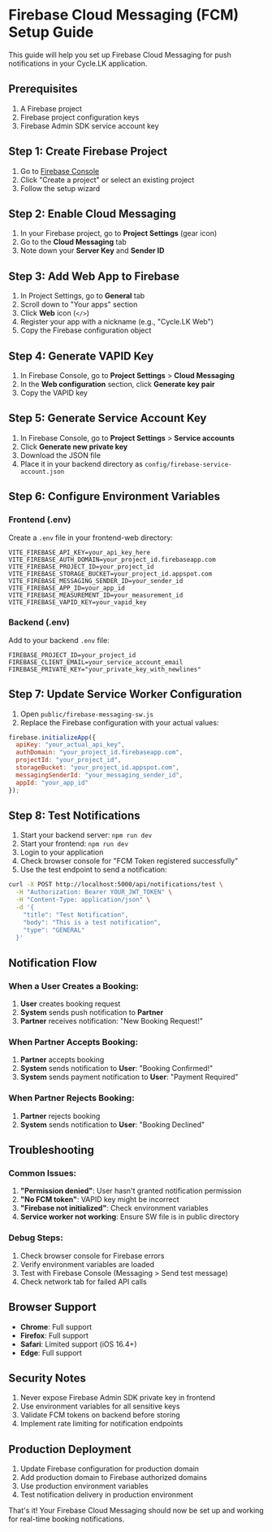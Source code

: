# Firebase Cloud Messaging (FCM) Setup Guide

This guide will help you set up Firebase Cloud Messaging for push notifications in your Cycle.LK application.

## Prerequisites

1. A Firebase project
2. Firebase project configuration keys
3. Firebase Admin SDK service account key

## Step 1: Create Firebase Project

1. Go to [Firebase Console](https://console.firebase.google.com/)
2. Click "Create a project" or select an existing project
3. Follow the setup wizard

## Step 2: Enable Cloud Messaging

1. In your Firebase project, go to **Project Settings** (gear icon)
2. Go to the **Cloud Messaging** tab
3. Note down your **Server Key** and **Sender ID**

## Step 3: Add Web App to Firebase

1. In Project Settings, go to **General** tab
2. Scroll down to "Your apps" section
3. Click **Web** icon (`</>`)
4. Register your app with a nickname (e.g., "Cycle.LK Web")
5. Copy the Firebase configuration object

## Step 4: Generate VAPID Key

1. In Firebase Console, go to **Project Settings** > **Cloud Messaging**
2. In the **Web configuration** section, click **Generate key pair**
3. Copy the VAPID key

## Step 5: Generate Service Account Key

1. In Firebase Console, go to **Project Settings** > **Service accounts**
2. Click **Generate new private key**
3. Download the JSON file
4. Place it in your backend directory as `config/firebase-service-account.json`

## Step 6: Configure Environment Variables

### Frontend (.env)

Create a `.env` file in your frontend-web directory:

```env
VITE_FIREBASE_API_KEY=your_api_key_here
VITE_FIREBASE_AUTH_DOMAIN=your_project_id.firebaseapp.com
VITE_FIREBASE_PROJECT_ID=your_project_id
VITE_FIREBASE_STORAGE_BUCKET=your_project_id.appspot.com
VITE_FIREBASE_MESSAGING_SENDER_ID=your_sender_id
VITE_FIREBASE_APP_ID=your_app_id
VITE_FIREBASE_MEASUREMENT_ID=your_measurement_id
VITE_FIREBASE_VAPID_KEY=your_vapid_key
```

### Backend (.env)

Add to your backend `.env` file:

```env
FIREBASE_PROJECT_ID=your_project_id
FIREBASE_CLIENT_EMAIL=your_service_account_email
FIREBASE_PRIVATE_KEY="your_private_key_with_newlines"
```

## Step 7: Update Service Worker Configuration

1. Open `public/firebase-messaging-sw.js`
2. Replace the Firebase configuration with your actual values:

```javascript
firebase.initializeApp({
  apiKey: "your_actual_api_key",
  authDomain: "your_project_id.firebaseapp.com",
  projectId: "your_project_id",
  storageBucket: "your_project_id.appspot.com",
  messagingSenderId: "your_messaging_sender_id",
  appId: "your_app_id"
});
```

## Step 8: Test Notifications

1. Start your backend server: `npm run dev`
2. Start your frontend: `npm run dev`
3. Login to your application
4. Check browser console for "FCM Token registered successfully"
5. Use the test endpoint to send a notification:

```bash
curl -X POST http://localhost:5000/api/notifications/test \
  -H "Authorization: Bearer YOUR_JWT_TOKEN" \
  -H "Content-Type: application/json" \
  -d '{
    "title": "Test Notification",
    "body": "This is a test notification",
    "type": "GENERAL"
  }'
```

## Notification Flow

### When a User Creates a Booking:

1. **User** creates booking request
2. **System** sends push notification to **Partner**
3. **Partner** receives notification: "New Booking Request!"

### When Partner Accepts Booking:

1. **Partner** accepts booking
2. **System** sends notification to **User**: "Booking Confirmed!"
3. **System** sends payment notification to **User**: "Payment Required"

### When Partner Rejects Booking:

1. **Partner** rejects booking
2. **System** sends notification to **User**: "Booking Declined"

## Troubleshooting

### Common Issues:

1. **"Permission denied"**: User hasn't granted notification permission
2. **"No FCM token"**: VAPID key might be incorrect
3. **"Firebase not initialized"**: Check environment variables
4. **Service worker not working**: Ensure SW file is in public directory

### Debug Steps:

1. Check browser console for Firebase errors
2. Verify environment variables are loaded
3. Test with Firebase Console (Messaging > Send test message)
4. Check network tab for failed API calls

## Browser Support

- **Chrome**: Full support
- **Firefox**: Full support  
- **Safari**: Limited support (iOS 16.4+)
- **Edge**: Full support

## Security Notes

1. Never expose Firebase Admin SDK private key in frontend
2. Use environment variables for all sensitive keys
3. Validate FCM tokens on backend before storing
4. Implement rate limiting for notification endpoints

## Production Deployment

1. Update Firebase configuration for production domain
2. Add production domain to Firebase authorized domains
3. Use production environment variables
4. Test notification delivery in production environment

That's it! Your Firebase Cloud Messaging should now be set up and working for real-time booking notifications.
